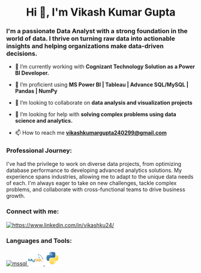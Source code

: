 <h1 align="center">Hi 👋, I'm Vikash Kumar Gupta</h1>
<h3 align="left">I'm a passionate Data Analyst with a strong foundation in the world of data. I thrive on turning raw data into actionable insights and helping organizations make data-driven decisions.</h3>

- 🔭 I’m currently working with **Cognizant Technology Solution as a Power BI Developer.**

- 🌱 I’m proficient using **MS Power BI | Tableau | Advance SQL/MySQL | Pandas | NumPy**

- 👯 I’m looking to collaborate on **data analysis and visualization projects**

- 🤝 I’m looking for help with **solving complex problems using data science and analytics.**

- 📫 How to reach me **vikashkumargupta240299@gmail.com**

<h3 align="left">Professional Journey:</h3>
<p align="left">
I've had the privilege to work on diverse data projects, from optimizing database performance to developing advanced analytics solutions. My experience spans industries, allowing me to adapt to the unique data needs of each. I'm always eager to take on new challenges, tackle complex problems, and collaborate with cross-functional teams to drive business growth.
</p>

<h3 align="left">Connect with me:</h3>
<p align="left">
  
<a href="https://linkedin.com/in/https://www.linkedin.com/in/vikashku24/" target="blank"><img align="center" src="https://raw.githubusercontent.com/rahuldkjain/github-profile-readme-generator/master/src/images/icons/Social/linked-in-alt.svg" alt="https://www.linkedin.com/in/vikashku24/" height="30" width="40" /></a>
</p>

<h3 align="left">Languages and Tools:</h3>
<p align="left"> <a href="https://www.microsoft.com/en-us/sql-server" target="_blank" rel="noreferrer"> <img src="https://www.svgrepo.com/show/303229/microsoft-sql-server-logo.svg" alt="mssql" width="40" height="40"/> </a> <a href="https://www.mysql.com/" target="_blank" rel="noreferrer"> <img src="https://raw.githubusercontent.com/devicons/devicon/master/icons/mysql/mysql-original-wordmark.svg" alt="mysql" width="40" height="40"/> </a> <a href="https://www.python.org" target="_blank" rel="noreferrer"> <img src="https://raw.githubusercontent.com/devicons/devicon/master/icons/python/python-original.svg" alt="python" width="40" height="40"/> </a> </p>
